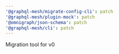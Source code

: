 ```yaml
---
'@graphql-mesh/migrate-config-cli': patch
'@graphql-mesh/plugin-mock': patch
'@omnigraph/json-schema': patch
'@graphql-mesh/cli': patch
---
```


Migration tool for v0

